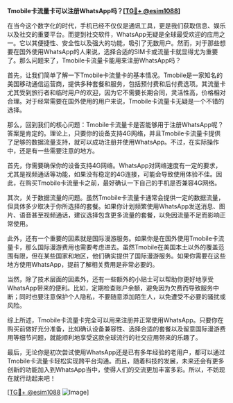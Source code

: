 **Tmobile卡流量卡可以注册WhatsApp吗？[[TG💪+ @esim1088](https://t.me/s/esim1088)]**

在当今这个数字化的时代，手机已经不仅仅是通讯工具，更是我们获取信息、娱乐以及社交的重要平台。而提到社交软件，WhatsApp无疑是全球最受欢迎的应用之一。它以其便捷性、安全性以及强大的功能，吸引了无数用户。然而，对于那些想要在国外使用WhatsApp的人来说，选择合适的SIM卡或流量卡就显得尤为重要了。那么问题来了，Tmobile卡流量卡能用来注册WhatsApp吗？

首先，让我们简单了解一下Tmobile卡流量卡的基本情况。Tmobile是一家知名的美国移动通信运营商，提供多种套餐和服务，包括预付费和后付费选项。其流量卡尤其受到旅行者和临时用户的欢迎，因为它不需要长期合同，灵活性高，价格相对合理。对于经常需要在国外使用的用户来说，Tmobile卡流量卡无疑是一个不错的选择。

那么，回到我们的核心问题：Tmobile卡流量卡是否能够用于注册WhatsApp呢？答案是肯定的。理论上，只要你的设备支持4G网络，并且Tmobile卡流量卡提供了足够的数据流量支持，就可以成功注册并使用WhatsApp。不过，在实际操作中，还是有一些需要注意的地方。

首先，你需要确保你的设备支持4G网络。WhatsApp对网络速度有一定的要求，尤其是视频通话等功能，如果没有稳定的4G连接，可能会导致使用体验不佳。因此，在购买Tmobile卡流量卡之前，最好确认一下自己的手机是否兼容4G网络。

其次，关于数据流量的问题。虽然Tmobile卡流量卡通常会提供一定的数据流量，但具体多少取决于你所选择的套餐。如果你计划频繁使用WhatsApp发送消息、图片、语音甚至视频通话，建议选择包含更多流量的套餐，以免因流量不足而影响正常使用。

此外，还有一个重要的因素就是国际漫游服务。如果你是在国外使用Tmobile卡流量卡，那么国际漫游费用也需要考虑进去。虽然Tmobile在美国本土以外的覆盖范围有限，但在某些国家和地区，他们确实提供了国际漫游服务。如果你需要在这些地方使用WhatsApp，提前了解相关费用是非常必要的。

当然，除了技术层面的因素外，还有一些额外的小贴士可以帮助你更好地享受WhatsApp带来的便利。比如，定期检查账户余额，避免因为欠费而导致服务中断；同时也要注意保护个人隐私，不要随意添加陌生人，以免遭受不必要的骚扰或风险。

综上所述，Tmobile卡流量卡完全可以用来注册并正常使用WhatsApp。只要你在购买前做好充分准备，比如确认设备兼容性、选择合适的套餐以及留意国际漫游费用等细节问题，就能顺利地享受这款全球流行的社交应用带来的乐趣了。

最后，无论你是初次尝试使用WhatsApp还是已有多年经验的老用户，都可以通过Tmobile卡流量卡轻松实现跨平台沟通。而且，随着科技的发展，未来还会有更多创新的功能加入到WhatsApp当中，使得人们的交流更加丰富多彩。所以，不妨现在就行动起来吧！

[[TG💪+ @esim1088](https://t.me/s/esim1088) ![Image](https://i.postimg.cc/4NQfJmqS/Snipaste-2025-05-13-00-14-12.png)]